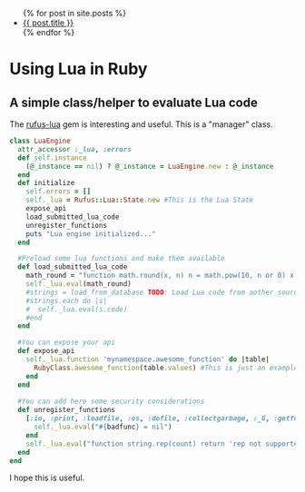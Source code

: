 <ul>
  {% for post in site.posts %}
    <li>
      <a href="{{ post.url }}">{{ post.title }}</a>
    </li>
  {% endfor %}
</ul>

# Using Lua in Ruby

## A simple class/helper to evaluate Lua code

The [rufus-lua](https://github.com/jmettraux/rufus-lua) gem is interesting and useful. This is a "manager" class.

```ruby
class LuaEngine
  attr_accessor :_lua, :errors 
  def self.instance
    (@_instance == nil) ? @_instance = LuaEngine.new : @_instance
  end
  def initialize
    self.errors = []
    self._lua = Rufus::Lua::State.new #This is the Lua State
    expose_api
    load_submitted_lua_code
    unregister_functions
    puts "Lua engine initialized..."
  end

  #Preload some lua functions and make them available
  def load_submitted_lua_code
    math_round = "function math.round(x, n) n = math.pow(10, n or 0) x = x * n  if x >= 0 then x = math.floor(x + 0.5) else x = math.ceil(x - 0.5) end return x / n end"
    self._lua.eval(math_round)
    #strings = load_from_database TODO: Load Lua code from aother source
    #strings.each do |s|
    #  self._lua.eval(s.code)
    #end
  end

  #You can expose your api
  def expose_api
    self._lua.function 'mynamespace.awesome_function' do |table|
      RubyClass.awesome_function(table.values) #This is just an example
    end
  end
  
  #You can add here some security considerations
  def unregister_functions
    [:io, :print, :loadfile, :os, :dofile, :collectgarbage, :_G, :getfenv, :getmetatable, :setfenv, :setmetatable, 'string.rep'].each do |badfunc|
      self._lua.eval("#{badfunc} = nil")
    end
    self._lua.eval("function string.rep(count) return 'rep not supported'; end")
  end
end
```
					        
I hope this is useful.

